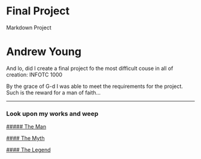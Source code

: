 # Final Project
Markdown Project

# Andrew Young

And lo, did I create a final project fo the most difficult couse in all of creation: INFOTC 1000

By the grace of G-d I was able to meet the requirements for the project. Such is the reward for a man of faith...

---

### Look upon my works and weep

[##### The Man](the_man.md)

[#### The Myth](the_myth.md)

[#### The Legend](the_legend.md)

